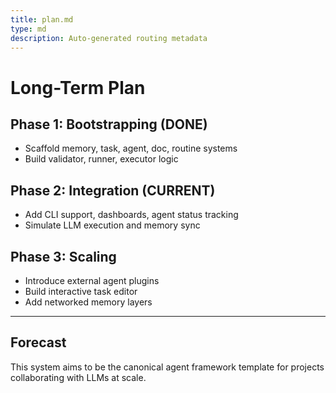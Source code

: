 ```yaml
---
title: plan.md
type: md
description: Auto-generated routing metadata
---
```


# Long-Term Plan

## Phase 1: Bootstrapping (DONE)
- Scaffold memory, task, agent, doc, routine systems
- Build validator, runner, executor logic

## Phase 2: Integration (CURRENT)
- Add CLI support, dashboards, agent status tracking
- Simulate LLM execution and memory sync

## Phase 3: Scaling
- Introduce external agent plugins
- Build interactive task editor
- Add networked memory layers

---
## Forecast
This system aims to be the canonical agent framework template for projects collaborating with LLMs at scale.


<!-- linked feature: memory bank -->

<!-- linked feature: tasks -->

<!-- linked feature: pipelines -->

<!-- linked feature: agents -->

<!-- linked feature: logs -->

<!-- linked feature: checklists -->

<!-- linked feature: routines -->

<!-- linked feature: identities -->

<!-- linked feature: goals -->

<!-- linked feature: specs -->

<!-- linked feature: schemas -->

<!-- linked feature: config -->

<!-- linked feature: diary -->

<!-- linked feature: evaluation -->

<!-- linked feature: feedbacks -->

<!-- linked feature: forecasts -->

<!-- linked feature: governance -->

<!-- linked feature: intents -->

<!-- linked feature: plans -->

<!-- linked feature: simulations -->

<!-- linked feature: tests -->

<!-- linked feature: tooling -->

<!-- linked feature: routing metadata -->